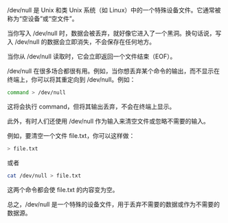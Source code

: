 /dev/null 是 Unix 和类 Unix 系统（如 Linux）中的一个特殊设备文件。它通常被称为“空设备”或“空文件”。

当你写入 /dev/null 时，数据会被丢弃，就好像它进入了一个黑洞。换句话说，写入 /dev/null 的数据会立即消失，不会保存在任何地方。

当你从 /dev/null 读取时，它会立即返回一个文件结束（EOF）。

/dev/null 在很多场合都很有用。例如，当你想丢弃某个命令的输出，而不显示在终端上，你可以将其重定向到 /dev/null。例如：

```bash
command > /dev/null
```
这将会执行 command，但将其输出丢弃，不会在终端上显示。

此外，有时人们还使用 /dev/null 作为输入来清空文件或忽略不需要的输入。

例如，要清空一个文件 file.txt，你可以这样做：

```bash
> file.txt
```
或者

```bash
cat /dev/null > file.txt
```
这两个命令都会使 file.txt 的内容变为空。

总之，/dev/null 是一个特殊的设备文件，用于丢弃不需要的数据或作为不需要的数据源。
